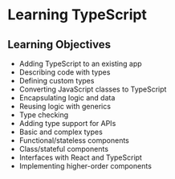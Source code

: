 # Learning TypeScript

## Learning Objectives
* Adding TypeScript to an existing app
* Describing code with types
* Defining custom types
* Converting JavaScript classes to TypeScript
* Encapsulating logic and data
* Reusing logic with generics
* Type checking
* Adding type support for APIs
* Basic and complex types
* Functional/stateless components
* Class/stateful components
* Interfaces with React and TypeScript
* Implementing higher-order components

